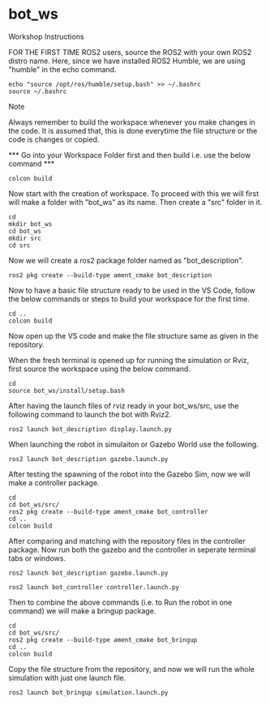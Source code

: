 # bot_ws
Workshop Instructions

FOR THE FIRST TIME ROS2 users, source the ROS2 with your own ROS2 distro name. Here, since we have installed ROS2 Humble, we are using "humble" in the echo command.

```
echo "source /opt/ros/humble/setup.bash" >> ~/.bashrc
source ~/.bashrc
```
> [!NOTE]
> Always remember to build the workspace whenever you make changes in the code. It is assumed that, this is done everytime the file structure or the code is changes or copied.

*** Go into your Workspace Folder first and then build i.e. use the below command ***

```
colcon build
```

Now start with the creation of workspace. To proceed with this we will first will make a folder with "bot_ws" as its name. Then create a "src" folder in it.

```
cd
mkdir bot_ws
cd bot_ws
mkdir src
cd src
```

Now we will create a ros2 package folder named as "bot_description".

```
ros2 pkg create --build-type ament_cmake bot_description
```

Now to have a basic file structure ready to be used in the VS Code, follow the below commands or steps to build your workspace for the first time.

```
cd ..
colcon build
```

Now open up the VS code and make the file structure same as given in the repository.

When the fresh terminal is opened up for running the simulation or Rviz, first source the workspace using the below command.

```
cd
source bot_ws/install/setup.bash
```

After having the launch files of rviz ready in your bot_ws/src, use the following command to launch the bot with Rviz2.

```
ros2 launch bot_description display.launch.py
```

When launching the robot in simulaiton or Gazebo World use the following.

```
ros2 launch bot_description gazebo.launch.py
```

After testing the spawning of the robot into the Gazebo Sim, now we will make a controller package.

```
cd
cd bot_ws/src/
ros2 pkg create --build-type ament_cmake bot_controller
cd ..
colcon build
```

After comparing and matching with the repository files in the controller package. Now run both the gazebo and the controller in seperate terminal tabs or windows.
```
ros2 launch bot_description gazebo.launch.py
```
```
ros2 launch bot_controller controller.launch.py
```

Then to combine the above commands (i.e. to Run the robot in one command) we will make a bringup package.

```
cd
cd bot_ws/src/
ros2 pkg create --build-type ament_cmake bot_bringup
cd ..
colcon build
```

Copy the file structure from the repository, and now we will run the whole simulation with just one launch file.
```
ros2 launch bot_bringup simulation.launch.py
```

